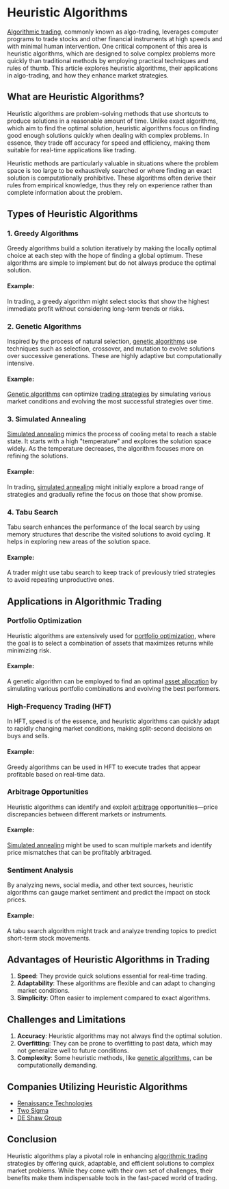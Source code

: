 # Heuristic Algorithms

[Algorithmic trading](../a/algorithmic_trading.md), commonly known as algo-trading, leverages computer programs to trade stocks and other financial instruments at high speeds and with minimal human intervention. One critical component of this area is heuristic algorithms, which are designed to solve complex problems more quickly than traditional methods by employing practical techniques and rules of thumb. This article explores heuristic algorithms, their applications in algo-trading, and how they enhance market strategies.

## What are Heuristic Algorithms?

Heuristic algorithms are problem-solving methods that use shortcuts to produce solutions in a reasonable amount of time. Unlike exact algorithms, which aim to find the optimal solution, heuristic algorithms focus on finding good enough solutions quickly when dealing with complex problems. In essence, they trade off accuracy for speed and efficiency, making them suitable for real-time applications like trading.

Heuristic methods are particularly valuable in situations where the problem space is too large to be exhaustively searched or where finding an exact solution is computationally prohibitive. These algorithms often derive their rules from empirical knowledge, thus they rely on experience rather than complete information about the problem.

## Types of Heuristic Algorithms

### 1. Greedy Algorithms
Greedy algorithms build a solution iteratively by making the locally optimal choice at each step with the hope of finding a global optimum. These algorithms are simple to implement but do not always produce the optimal solution.

#### Example: 
In trading, a greedy algorithm might select stocks that show the highest immediate profit without considering long-term trends or risks.

### 2. Genetic Algorithms
Inspired by the process of natural selection, [genetic algorithms](../g/genetic_algorithms_in_trading.md) use techniques such as selection, crossover, and mutation to evolve solutions over successive generations. These are highly adaptive but computationally intensive.

#### Example: 
[Genetic algorithms](../g/genetic_algorithms_in_trading.md) can optimize [trading strategies](../t/trading_strategies.md) by simulating various market conditions and evolving the most successful strategies over time.

### 3. Simulated Annealing
[Simulated annealing](../s/simulated_annealing.md) mimics the process of cooling metal to reach a stable state. It starts with a high "temperature" and explores the solution space widely. As the temperature decreases, the algorithm focuses more on refining the solutions.

#### Example:
In trading, [simulated annealing](../s/simulated_annealing.md) might initially explore a broad range of strategies and gradually refine the focus on those that show promise.

### 4. Tabu Search
Tabu search enhances the performance of the local search by using memory structures that describe the visited solutions to avoid cycling. It helps in exploring new areas of the solution space.

#### Example:
A trader might use tabu search to keep track of previously tried strategies to avoid repeating unproductive ones.

## Applications in Algorithmic Trading

### Portfolio Optimization
Heuristic algorithms are extensively used for [portfolio optimization](../p/portfolio_optimization.md), where the goal is to select a combination of assets that maximizes returns while minimizing risk.

#### Example:
A genetic algorithm can be employed to find an optimal [asset allocation](../a/asset_allocation.md) by simulating various portfolio combinations and evolving the best performers.

### High-Frequency Trading (HFT)
In HFT, speed is of the essence, and heuristic algorithms can quickly adapt to rapidly changing market conditions, making split-second decisions on buys and sells.

#### Example:
Greedy algorithms can be used in HFT to execute trades that appear profitable based on real-time data.

### Arbitrage Opportunities
Heuristic algorithms can identify and exploit [arbitrage](../a/arbitrage.md) opportunities—price discrepancies between different markets or instruments.

#### Example:
[Simulated annealing](../s/simulated_annealing.md) might be used to scan multiple markets and identify price mismatches that can be profitably arbitraged.

### Sentiment Analysis
By analyzing news, social media, and other text sources, heuristic algorithms can gauge market sentiment and predict the impact on stock prices.

#### Example:
A tabu search algorithm might track and analyze trending topics to predict short-term stock movements.

## Advantages of Heuristic Algorithms in Trading

1. **Speed**: They provide quick solutions essential for real-time trading.
2. **Adaptability**: These algorithms are flexible and can adapt to changing market conditions.
3. **Simplicity**: Often easier to implement compared to exact algorithms.

## Challenges and Limitations

1. **Accuracy**: Heuristic algorithms may not always find the optimal solution.
2. **Overfitting**: They can be prone to overfitting to past data, which may not generalize well to future conditions.
3. **Complexity**: Some heuristic methods, like [genetic algorithms](../g/genetic_algorithms_in_trading.md), can be computationally demanding.

## Companies Utilizing Heuristic Algorithms

- [Renaissance Technologies](https://www.rentec.com/)
- [Two Sigma](https://www.twosigma.com/)
- [DE Shaw Group](https://www.deshaw.com/)

## Conclusion

Heuristic algorithms play a pivotal role in enhancing [algorithmic trading](../a/algorithmic_trading.md) strategies by offering quick, adaptable, and efficient solutions to complex market problems. While they come with their own set of challenges, their benefits make them indispensable tools in the fast-paced world of trading.

